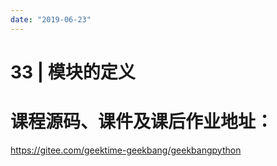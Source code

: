 ```yaml
---
date: "2019-06-23"
---  
```

      
# 33 | 模块的定义
# 课程源码、课件及课后作业地址：

<https://gitee.com/geektime-geekbang/geekbangpython>

<!-- [[[read_end]]] -->